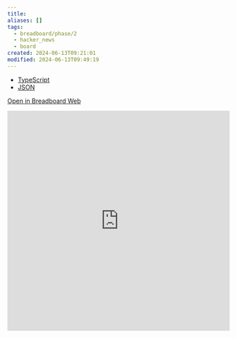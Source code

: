 ```yaml
---
title:
aliases: []
tags:
  - breadboard/phase/2
  - hacker_news
  - board
created: 2024-06-13T09:21:01
modified: 2024-06-13T09:49:19
---
```


- [TypeScript](https://github.com/breadboard-ai/breadboard/blob/main/packages/example-boards/src/boards/hacker-news-firebase-story-from-id.ts)
- [JSON](https://github.com/breadboard-ai/breadboard/blob/main/packages/example-boards/src/boards/hacker-news-firebase-story-from-id.json)

[Open in Breadboard Web](https://breadboard-ai.web.app/?board=https://raw.githubusercontent.com/breadboard-ai/breadboard/main/packages/visual-editor/public/example-boards/hacker-news-algolia-story-from-id.json)

<iframe src="https://breadboard-ai.web.app/?board=https://raw.githubusercontent.com/breadboard-ai/breadboard/main/packages/visual-editor/public/example-boards/hacker-news-algolia-story-from-id.json&embed" style="width: 100%; height: 500px; border: 0;"></iframe>
